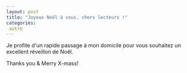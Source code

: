 ```yaml
---
layout: post
title: "Joyeux Noël à vous, chers lecteurs !"
categories:
 autre
---
```


Je profite d'un rapide passage à mon domicile pour vous souhaitez un excellent réveillon de Noël.

Thanks you & Merry X-mass!
